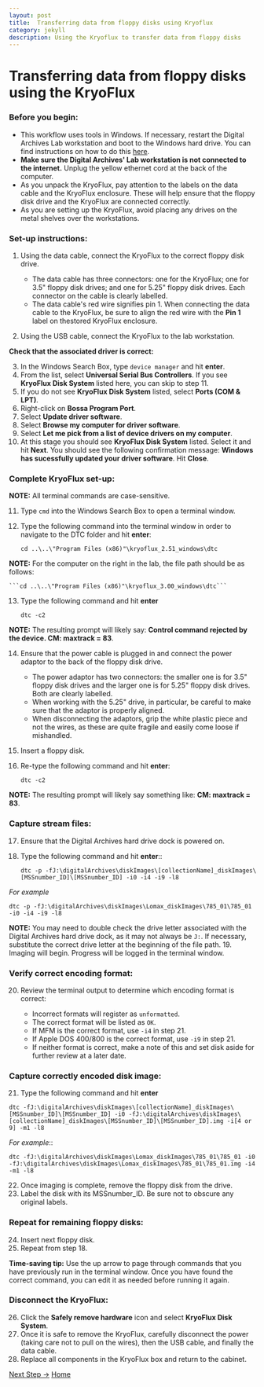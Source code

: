 ```yaml
---
layout: post
title:  Transferring data from floppy disks using Kryoflux
category: jekyll 
description: Using the Kryoflux to transfer data from floppy disks
---
```


# Transferring data from floppy disks using the KryoFlux

### Before you begin:

* This workflow uses tools  in Windows. If necessary, restart the Digital Archives Lab workstation and boot to the Windows hard drive. You can find instructions on how to do this [here](https://bedwards254.github.io/testBDBC/jekyll/2019/01/22/BC-Windows-Switch.html).
* **Make sure the Digital Archives' Lab workstation is not connected to the internet.** Unplug the yellow ethernet cord at the back of the computer.
* As you unpack the KryoFlux, pay attention to the labels on the data cable and the KryoFlux enclosure. These will help ensure that the floppy disk drive and the KryoFlux are connected correctly.
* As you are setting up the KryoFlux, avoid placing any drives on the metal shelves over the workstations.

### Set-up instructions:

1. Using the data cable, connect the KryoFlux to the correct floppy disk drive.

   - The data cable has three connectors: one for the KryoFlux; one for 3.5" floppy disk drives; and one for 5.25" floppy disk drives. Each connector on the cable is clearly labelled.
    - The data cable's red wire signifies pin 1. When connecting the data cable to the KryoFlux, be sure to align the red wire with the **Pin 1** label on thestored KryoFlux enclosure.
  
2. Using the USB cable, connect the KryoFlux to the lab workstation.

**Check that the associated driver is correct:**

3. In the Windows Search Box, type `device manager` and hit **enter**.
4. From the list, select **Universal Serial Bus Controllers**. If you see **KryoFlux Disk System** listed here, you can skip to step 11.
5. If you do not see **KryoFlux Disk System** listed, select **Ports (COM & LPT)**.
6. Right-click on **Bossa Program Port**.
7. Select **Update driver software**.
8. Select **Browse my computer for driver software**.
9. Select **Let me pick from a list of device drivers on my computer**.
10. At this stage you should see **KryoFlux Disk System** listed. Select it and hit **Next**. You should see the following confirmation message: **Windows has sucessfully updated your driver software**. Hit **Close**.

### Complete KryoFlux set-up:

**NOTE:** All terminal commands are case-sensitive.

11. Type `cmd` into the Windows Search Box to open a terminal window.
12. Type the following command into the terminal window in order to navigate to the DTC folder and hit **enter**:

    ```cd ..\..\"Program Files (x86)"\kryoflux_2.51_windows\dtc```

**NOTE:** For the computer on the right in the lab, the file path should be as follows:

    ```cd ..\..\"Program Files (x86)"\kryoflux_3.00_windows\dtc```

13. Type the following command and hit **enter** 

    ```dtc -c2```

**NOTE:** The resulting prompt will likely say: **Control command rejected by the device. CM: maxtrack = 83**.

14. Ensure that the power cable is plugged in and connect the power adaptor to the back of the floppy disk drive.

    - The power adaptor has two connectors: the smaller one is for 3.5" floppy disk drives and the larger one is for 5.25" floppy disk drives. Both are clearly labelled.
    - When working with the 5.25" drive, in particular, be careful to make sure that the adaptor is properly aligned.
    - When disconnecting the adaptors, grip the white plastic piece and not the wires, as these are quite fragile and easily come loose if mishandled.
  
15. Insert a floppy disk.
16. Re-type the following command and hit **enter**:

    ```dtc -c2```

**NOTE:** The resulting prompt will likely say something like: **CM: maxtrack = 83**.

### Capture stream files:

17. Ensure that the Digital Archives hard drive dock is powered on.
18. Type the following command and hit **enter**::

    ```dtc -p -fJ:\digitalArchives\diskImages\[collectionName]_diskImages\[MSSnumber_ID]\[MSSnumber_ID] -i0 -i4 -i9 -l8```

*For example*

  ```dtc -p -fJ:\digitalArchives\diskImages\Lomax_diskImages\785_01\785_01 -i0 -i4 -i9 -l8```

**NOTE:** You may need to double check the drive letter associated with the Digital Archives hard drive dock, as it may not always be ``J:``. If necessary, substitute the correct drive letter at the beginning of the file path.
19. Imaging will begin. Progress will be logged in the terminal window.

### Verify correct encoding format:

20. Review the terminal output to determine which encoding format is correct:

    - Incorrect formats will register as ``unformatted``.
    - The correct format will be listed as ``OK``.
    - If MFM is the correct format, use ``-i4`` in step 21.
    - If Apple DOS 400/800 is the correct format, use ``-i9`` in step 21.
    - If neither format is correct, make a note of this and set disk aside for further review at a later date.
  
### Capture correctly encoded disk image:

21. Type the following command and hit **enter**

   ```dtc -fJ:\digitalArchives\diskImages\[collectionName]_diskImages\[MSSnumber_ID]\[MSSnumber_ID] -i0 -fJ:\digitalArchives\diskImages\[collectionName]_diskImages\[MSSnumber_ID]\[MSSnumber_ID].img -i[4 or 9] -m1 -l8```

*For example*::

  	dtc -fJ:\digitalArchives\diskImages\Lomax_diskImages\785_01\785_01 -i0 -fJ:\digitalArchives\diskImages\Lomax_diskImages\785_01\785_01.img -i4 -m1 -l8

22. Once imaging is complete, remove the floppy disk from the drive.
23. Label the disk with its MSSnumber\_ID. Be sure not to obscure any original labels.

### Repeat for remaining floppy disks:

24. Insert next floppy disk.
25. Repeat from step 18.

**Time-saving tip:** Use the up arrow to page through commands that you have previously run in the terminal window. Once you have found the correct command, you can edit it as needed before running it again.

### Disconnect the KryoFlux:

26. Click the **Safely remove hardware** icon and select **KryoFlux Disk System**.
27. Once it is safe to remove the KryoFlux, carefully disconnect the power (taking care not to pull on the wires), then the USB cable, and finally the data cable.
28. Replace all components in the KryoFlux box and return to the cabinet.

[Next Step ->](https://bedwards254.github.io/testBDBC/jekyll/2019/01/22/img-migration.html)
[Home](https://bedwards254.github.io/testBDBC/jekyll/2019/01/23/welcome-BDBC.html)
